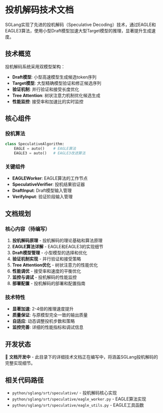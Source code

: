 # 投机解码技术文档

SGLang实现了先进的投机解码（Speculative Decoding）技术，通过EAGLE和EAGLE3算法，使用小型Draft模型加速大型Target模型的推理，显著提升生成速度。

## 技术概览

投机解码系统采用双模型架构：
- **Draft模型**: 小型高速模型生成候选token序列
- **Target模型**: 大型精确模型验证和修正候选序列
- **验证机制**: 并行验证和接受长度优化
- **Tree Attention**: 树状注意力机制优化候选生成
- **性能监控**: 接受率和加速比的实时监控

## 核心组件

### 投机算法
```python
class SpeculativeAlgorithm:
    EAGLE = auto()    # EAGLE算法
    EAGLE3 = auto()   # EAGLE3改进算法
```

### 关键组件
- **EAGLEWorker**: EAGLE算法的工作节点
- **SpeculativeVerifier**: 投机结果验证器
- **DraftInput**: Draft模型输入管理
- **VerifyInput**: 验证阶段输入管理

## 文档规划

### 核心内容（待编写）
1. **投机解码原理** - 投机解码的理论基础和算法原理
2. **EAGLE算法详解** - EAGLE和EAGLE3的实现细节
3. **Draft模型管理** - 小型模型的选择和优化
4. **验证机制实现** - 并行验证和接受策略
5. **Tree Attention优化** - 树状注意力的性能优化
6. **性能调优** - 接受率和速度的平衡优化
7. **监控与调试** - 投机解码的性能监控
8. **部署配置** - 投机解码的部署和配置指南

### 技术特性
- **显著加速**: 2-4倍的推理速度提升
- **质量保证**: 与原模型完全一致的输出质量
- **自适应**: 动态调整投机步数和策略
- **监控完善**: 详细的性能指标和调试信息

## 开发状态

🚧 **文档开发中** - 此目录下的详细技术文档正在编写中，将涵盖SGLang投机解码的完整实现细节。

## 相关代码路径
- `python/sglang/srt/speculative/` - 投机解码核心实现
- `python/sglang/srt/speculative/eagle_worker.py` - EAGLE算法实现
- `python/sglang/srt/speculative/eagle_utils.py` - EAGLE工具函数
